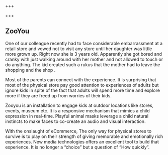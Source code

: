+++

+++
## ZooYou

One of our colleague recently had to face considerable embarrassment at a retail store and vowed not to visit any store until her daughter was little more grown up. Right now she is 3 years old. Apparently she got bored and cranky with just walking around with her mother and not allowed to touch or do anything. The kid created such a rukus that the mother had to leave the shopping and the shop .

Most of the parents can connect with the experience. It is surprising that most of the physical store pay good attention to experiences of adults but ignore kids in spite of the fact that adults will spend more time and explore more if they are freed up from worries of their kids.

Zooyou is an installation to engage kids at outdoor locations like stores, events, museum etc. It is a responsive mechanism that mimics a child expression in real-time. Playful animal masks leverage a child natural instincts to make faces to co-create an audio and visual interaction.

With the onslaught of eCommerce, The only way for physical stores to survive is to play on their strength of giving memorable and emotionally rich experiences. New media technologies offers an excellent tool to build that experience. It is no longer a “choice” but a question of “How quickly”.